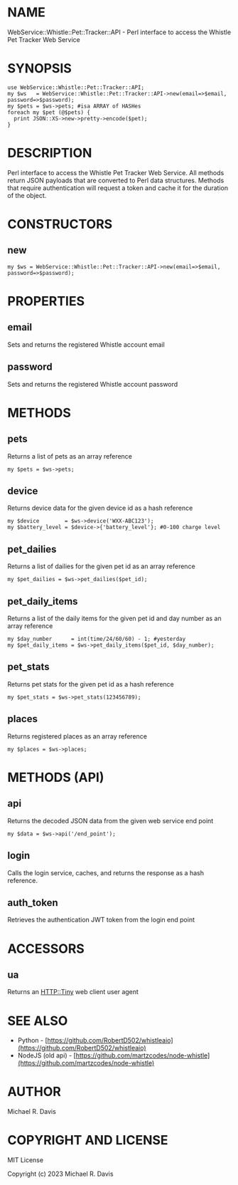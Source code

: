 # NAME

WebService::Whistle::Pet::Tracker::API - Perl interface to access the Whistle Pet Tracker Web Service

# SYNOPSIS

    use WebService::Whistle::Pet::Tracker::API;
    my $ws   = WebService::Whistle::Pet::Tracker::API->new(email=>$email, password=>$password);
    my $pets = $ws->pets; #isa ARRAY of HASHes
    foreach my $pet (@$pets) {
      print JSON::XS->new->pretty->encode($pet);
    }

# DESCRIPTION

Perl interface to access the Whistle Pet Tracker Web Service.  All methods return JSON payloads that are converted to Perl data structures.  Methods that require authentication will request a token and cache it for the duration of the object.

# CONSTRUCTORS

## new

    my $ws = WebService::Whistle::Pet::Tracker::API->new(email=>$email, password=>$password);

# PROPERTIES

## email

Sets and returns the registered Whistle account email

## password

Sets and returns the registered Whistle account password

# METHODS

## pets

Returns a list of pets as an array reference

    my $pets = $ws->pets;

## device

Returns device data for the given device id as a hash reference

    my $device        = $ws->device('WXX-ABC123');
    my $battery_level = $device->{'battery_level'}; #0-100 charge level

## pet\_dailies

Returns a list of dailies for the given pet id as an array reference

    my $pet_dailies = $ws->pet_dailies($pet_id);

## pet\_daily\_items

Returns a list of the daily items for the given pet id and day number as an array reference

    my $day_number      = int(time/24/60/60) - 1; #yesterday
    my $pet_daily_items = $ws->pet_daily_items($pet_id, $day_number);

## pet\_stats

Returns pet stats for the given pet id as a hash reference

    my $pet_stats = $ws->pet_stats(123456789);

## places

Returns registered places as an array reference

    my $places = $ws->places;

# METHODS (API)

## api

Returns the decoded JSON data from the given web service end point

    my $data = $ws->api('/end_point');

## login

Calls the login service, caches, and returns the response as a hash reference.

## auth\_token

Retrieves the authentication JWT token from the login end point

# ACCESSORS

## ua

Returns an [HTTP::Tiny](https://metacpan.org/pod/HTTP::Tiny) web client user agent

# SEE ALSO

- Python - [https://github.com/RobertD502/whistleaio](https://github.com/RobertD502/whistleaio)
- NodeJS (old api) - [https://github.com/martzcodes/node-whistle](https://github.com/martzcodes/node-whistle)

# AUTHOR

Michael R. Davis

# COPYRIGHT AND LICENSE

MIT License

Copyright (c) 2023 Michael R. Davis
